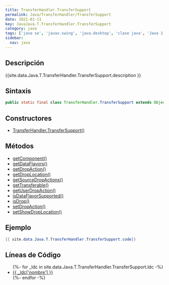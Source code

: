 ```yaml
---
title: TransferHandler.TransferSupport
permalink: Java/TransferHandler/TransferSupport
date: 2021-01-11
key: JavaJava.T.TransferHandler.TransferSupport
category: java
tags: ['java se', 'javax.swing', 'java.desktop', 'clase java', 'Java 1.6']
sidebar: 
  nav: java
---
```


## Descripción
{{site.data.Java.T.TransferHandler.TransferSupport.description }}

## Sintaxis
~~~java
public static final class TransferHandler.TransferSupport extends Object
~~~

## Constructores
* [TransferHandler.TransferSupport()](/Java/TransferHandler/TransferSupport/TransferHandler/TransferSupport/)

## Métodos
* [getComponent()](/Java/TransferHandler/TransferSupport/getComponent)
* [getDataFlavors()](/Java/TransferHandler/TransferSupport/getDataFlavors)
* [getDropAction()](/Java/TransferHandler/TransferSupport/getDropAction)
* [getDropLocation()](/Java/TransferHandler/TransferSupport/getDropLocation)
* [getSourceDropActions()](/Java/TransferHandler/TransferSupport/getSourceDropActions)
* [getTransferable()](/Java/TransferHandler/TransferSupport/getTransferable)
* [getUserDropAction()](/Java/TransferHandler/TransferSupport/getUserDropAction)
* [isDataFlavorSupported()](/Java/TransferHandler/TransferSupport/isDataFlavorSupported)
* [isDrop()](/Java/TransferHandler/TransferSupport/isDrop)
* [setDropAction()](/Java/TransferHandler/TransferSupport/setDropAction)
* [setShowDropLocation()](/Java/TransferHandler/TransferSupport/setShowDropLocation)

## Ejemplo
~~~java
{{ site.data.Java.T.TransferHandler.TransferSupport.code}}
~~~

## Líneas de Código
<ul>
{%- for _ldc in site.data.Java.T.TransferHandler.TransferSupport.ldc -%}
   <li>
       <a href="{{_ldc['url'] }}">{{ _ldc['nombre'] }}</a>
   </li>
{%- endfor -%}
</ul>
